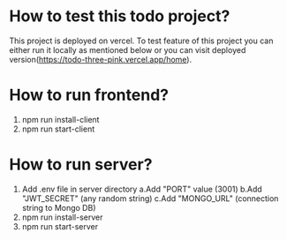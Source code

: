 # How to test this todo project?

This project is deployed on vercel. To test feature of this project you can either run it locally as mentioned below or you can visit deployed version(https://todo-three-pink.vercel.app/home).

# How to run frontend?

1. npm run install-client
2. npm run start-client

# How to run server?

1. Add .env file in server directory
   a.Add "PORT" value (3001)
   b.Add "JWT_SECRET" (any random string)
   c.Add "MONGO_URL" (connection string to Mongo DB)
2. npm run install-server
3. npm run start-server
